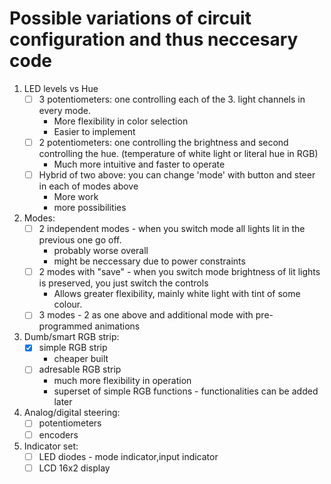 # Possible variations of circuit configuration and thus neccesary code

1) LED levels vs Hue
    - [ ] 3 potentiometers: one controlling each of the 3. light channels in every mode.
        - More flexibility in color selection
        - Easier to implement
    - [ ] 2 potentiometers: one controlling the brightness and second controlling the hue. (temperature of white light or literal hue in RGB) 
        - Much more intuitive and faster to operate
    - [ ] Hybrid of two above: you can change 'mode' with button and steer in each of modes above
        - More work
        - more possibilities
   
2) Modes:
    - [ ] 2 independent modes - when you switch mode all lights lit in the previous one go off.
        - probably worse overall
        - might be neccessary due to power constraints
    - [ ] 2 modes with "save" - when you switch mode brightness of lit lights is preserved, you just switch the controls
        - Allows greater flexibility, mainly white light with tint of some colour.
    - [ ] 3 modes - 2 as one above and additional mode with pre-programmed animations
  
3) Dumb/smart RGB strip:
    - [X] simple RGB strip
        - cheaper built
    - [ ] adresable RGB strip
        - much more flexibility in operation
        - superset of simple RGB functions - functionalities can be added later

4) Analog/digital steering:
    - [ ] potentiometers
    - [ ] encoders
  
5) Indicator set:
    - [ ] LED diodes - mode indicator,input indicator
    - [ ] LCD 16x2 display
